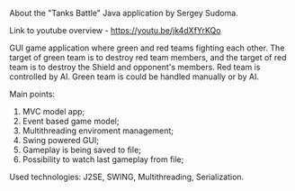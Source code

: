 About the "Tanks Battle" Java application by Sergey Sudoma.

Link to youtube overview -  https://youtu.be/jk4dXfYrKQo

GUI game application where green and red teams fighting each other.
The target of green team is to destroy red team members, and the target of red team is
to destroy the Shield and opponent's members.
Red team is controlled by AI. Green team is could be handled manually or by AI.

Main points:  
1. MVC model app;  
2. Event based game model;     
3. Multithreading enviroment management;  
4. Swing powered GUI;  
5. Gameplay is being saved to file;    
6. Possibility to watch last gameplay from file;   

Used technologies: J2SE, SWING, Multithreading, Serialization.